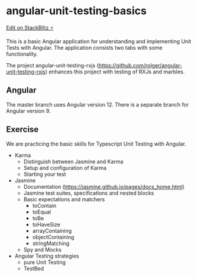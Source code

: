 # angular-unit-testing-basics

[Edit on StackBlitz ⚡️](https://stackblitz.com/github.com/rolger/angular-unit-testing-basics)

This is a basic Angular application for understanding and implementing Unit Tests with Angular. The application consists two tabs with some functionality.

The project angular-unit-testing-rxjs (https://github.com/rolger/angular-unit-testing-rxjs) enhances this project with testing
of RXJs and marbles. 

## Angular
The master branch uses Angular version 12. There is a separate branch for Angular version 9.

## Exercise
We are practicing the basic skills for Typescript Unit Testing with Angular.

* Karma
  * Distinguish between Jasmine and Karma
  * Setup and configuration of Karma
  * Starting your test
* Jasmine
  * Documentation (https://jasmine.github.io/pages/docs_home.html)
  * Jasmine test suites, specifications and nested blocks
  * Basic expectations and matchers
    * toContain
    * toEqual
    * toBe
    * toHaveSize
    * arrayContaining
    * objectContaining
    * stringMatching  
  * Spy and Mocks
* Angular Testing strategies
  * pure Unit Testing
  * TestBed
